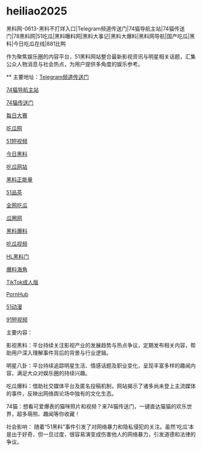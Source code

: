 # heiliao2025
黑料网-0613-黑料不打烊入口|Telegram频道传送门|74猫导航主站|74猫传送门|78黑料网|51吃瓜|黑料曝料网|黑料大事记|黑料大爆料|黑料网导航|国产吃瓜|黑料|今日吃瓜在线|881比鸭

作为聚焦娱乐圈的内容平台，51黑料网站整合最新影视资讯与明星相关话题，汇集公众人物消息与社会热点，为用户提供多角度的娱乐参考。

** 主要地址：<a href="https://74mao.com/">Telegram频道传送门</a>

<a href="https://74mao.com/">74猫导航主站</a>

<a href="https://74mao.com/">74猫传送门</a>

<a href="https://pc1-26.pages.dev/">每日大赛</a>

<a href="https://cg1-39.pages.dev/">吃瓜网</a>

<a href="https://pc2-25.pages.dev/">51短视频</a>

<a href="https://pc10-24.pages.dev/">今日黑料</a>

<a href="https://cg1-27.pages.dev/">吃瓜网站</a>

<a href="https://cg8-12.pages.dev/">黑料正能量</a>

<a href="https://pc8-34.pages.dev/">51品茶</a>

<a href="https://cg4-21.pages.dev/">全网吃瓜</a>

<a href="https://cg6-21.pages.dev/">瓜圈网</a>

<a href="https://cg5-24.pages.dev/">黑料爆料</a>

<a href="https://cg9-07.pages.dev/">吃瓜视频</a>

<a href="https://shouyeheiliaoshe.pages.dev/">HL黑料门</a>

<a href="https://chiguaheiliao01.pages.dev/">爆料海角</a>

<a href="https://tiktokchengren01.pages.dev/">TikTok成人版</a>

<a href="https://pornhubzuixin.pages.dev/">PornHub</a>

<a href="https://haijiaoshequzui.pages.dev/">51动漫</a>

<a href="https://91duanshipin-01.pages.dev/">91短视频</a>

主要内容：

影视黑料：平台持续关注影视产业的发展趋势与热点争议，定期发布相关内容，帮助用户深入理解事件背后的背景与行业逻辑。

明星八卦：平台持续追踪明星生活、情感话题及职业变化，呈现丰富多样的趣闻内容，满足大众对娱乐圈的持续兴趣。

吃瓜爆料：借助社交媒体平台及匿名投稿机制，网站揭示了诸多尚未登上主流媒体的事件，反映出网络舆论场中独有的文化生态。

74猫：想看可爱爆表的猫咪照片和视频？来74猫传送门，一键直达猫猫的欢乐世界，超多萌照、趣闻等你收藏！

社会影响：
随着“51黑料”事件引发了对网络暴力和隐私侵犯的关注。虽然‘吃瓜’本是出于好奇，但一旦过度，很容易演变成伤害他人的网络暴力，引发道德和法律的争议。
